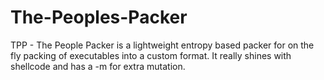 # The-Peoples-Packer
TPP - The People Packer is a lightweight entropy based packer for on the fly packing of executables into a custom format. It really shines with shellcode and has a -m for extra mutation.
